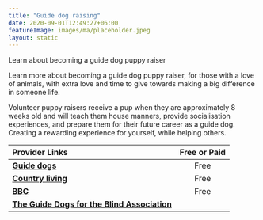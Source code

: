 ```yaml
---
title: "Guide dog raising"
date: 2020-09-01T12:49:27+06:00
featureImage: images/ma/placeholder.jpeg
layout: static
---
```


Learn about becoming a guide dog puppy raiser

Learn more about becoming a guide dog puppy raiser, for those with a love of animals, with extra love and time to give towards making a big difference in someone life.

Volunteer puppy raisers receive a pup when they are approximately 8 weeks old and will teach them house manners, provide socialisation experiences, and prepare them for their future career as a guide dog. Creating a rewarding experience for yourself, while helping others.

| Provider Links      | Free or Paid  |  
| :-----------          | :--------------:      |  
| [**Guide dogs**](https://www.guidedogs.org.uk/how-you-can-help/volunteering-for-guide-dogs/volunteer-role-descriptions/puppy-raiser/) | Free | 
| [**Country living**](https://www.countryliving.com/uk/wildlife/pets/a42529255/raise-puppy-guide-dogs-uk/) | Free | 
| [**BBC**](https://www.bbc.co.uk/news/av/uk-64148085) | Free | 
| [**The Guide Dogs for the Blind Association**](https://www.guidedogs.org.uk/) |  | 
  

<br/><br/>






